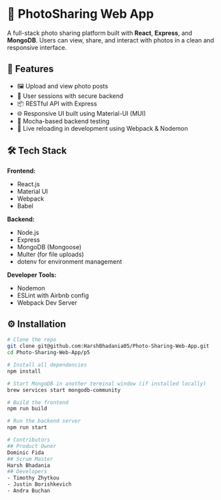 # 📸 PhotoSharing Web App

A full-stack photo sharing platform built with **React**, **Express**, and **MongoDB**. Users can view, share, and interact with photos in a clean and responsive interface.

## 🚀 Features

- 🖼️ Upload and view photo posts
- 👤 User sessions with secure backend
- 📦 RESTful API with Express
- 🌐 Responsive UI built using Material-UI (MUI)
- 🧪 Mocha-based backend testing
- 🔄 Live reloading in development using Webpack & Nodemon

## 🛠️ Tech Stack

**Frontend:**
- React.js
- Material UI
- Webpack
- Babel

**Backend:**
- Node.js
- Express
- MongoDB (Mongoose)
- Multer (for file uploads)
- dotenv for environment management

**Developer Tools:**
- Nodemon
- ESLint with Airbnb config
- Webpack Dev Server

## ⚙️ Installation

```bash
# Clone the repo
git clone git@github.com:HarshBhadania05/Photo-Sharing-Web-App.git
cd Photo-Sharing-Web-App/p5

# Install all dependencies
npm install

# Start MongoDB in another terminal window (if installed locally)
brew services start mongodb-community

# Build the frontend
npm run build

# Run the backend server
npm run start

# Contributors 
## Product Owner
Dominic Fida
## Scrum Master
Harsh Bhadania
## Developers
- Timothy Zhytkou
- Justin Borishkevich
- Andra Buchan
